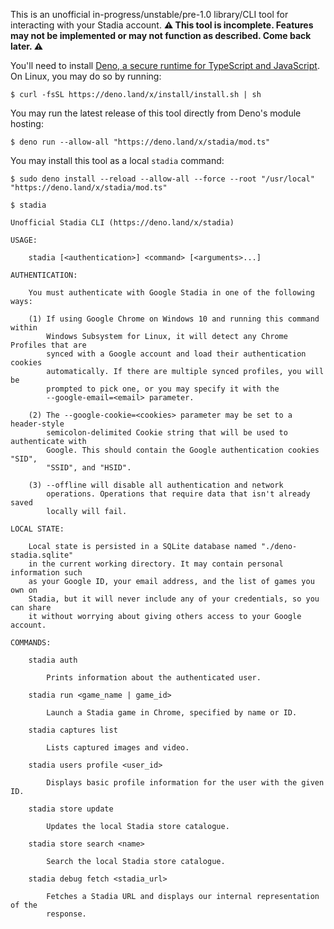 This is an unofficial in-progress/unstable/pre-1.0 library/CLI tool for
interacting with your Stadia account. **⚠️ This tool is incomplete. Features
may not be implemented or may not function as described. Come back later. ⚠️**

You'll need to install [Deno, a secure runtime for TypeScript and
JavaScript](https://deno.land/). On Linux, you may do so by running:

```
$ curl -fsSL https://deno.land/x/install/install.sh | sh
```

You may run the latest release of this tool directly from Deno's module hosting:

```
$ deno run --allow-all "https://deno.land/x/stadia/mod.ts"
```

You may install this tool as a local `stadia` command:

```
$ sudo deno install --reload --allow-all --force --root "/usr/local" "https://deno.land/x/stadia/mod.ts"

$ stadia
```

```
Unofficial Stadia CLI (https://deno.land/x/stadia)

USAGE:

    stadia [<authentication>] <command> [<arguments>...]

AUTHENTICATION:

    You must authenticate with Google Stadia in one of the following ways:

    (1) If using Google Chrome on Windows 10 and running this command within
        Windows Subsystem for Linux, it will detect any Chrome Profiles that are
        synced with a Google account and load their authentication cookies
        automatically. If there are multiple synced profiles, you will be
        prompted to pick one, or you may specify it with the
        --google-email=<email> parameter.

    (2) The --google-cookie=<cookies> parameter may be set to a header-style
        semicolon-delimited Cookie string that will be used to authenticate with
        Google. This should contain the Google authentication cookies "SID",
        "SSID", and "HSID".

    (3) --offline will disable all authentication and network
        operations. Operations that require data that isn't already saved
        locally will fail.

LOCAL STATE:

    Local state is persisted in a SQLite database named "./deno-stadia.sqlite"
    in the current working directory. It may contain personal information such
    as your Google ID, your email address, and the list of games you own on
    Stadia, but it will never include any of your credentials, so you can share
    it without worrying about giving others access to your Google account.

COMMANDS:

    stadia auth

        Prints information about the authenticated user.

    stadia run <game_name | game_id>

        Launch a Stadia game in Chrome, specified by name or ID.

    stadia captures list

        Lists captured images and video.

    stadia users profile <user_id>

        Displays basic profile information for the user with the given ID.

    stadia store update

        Updates the local Stadia store catalogue.

    stadia store search <name>

        Search the local Stadia store catalogue.

    stadia debug fetch <stadia_url>

        Fetches a Stadia URL and displays our internal representation of the
        response.

```
